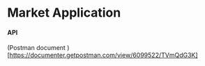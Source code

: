 # Market Application 


#### API 
(Postman document )[https://documenter.getpostman.com/view/6099522/TVmQdG3K]
